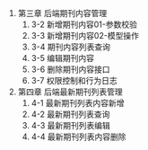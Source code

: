 1. 第三章 后端期刊内容管理
   1. 3-2 新增期刊内容01-参数校验
   2. 3-3 新增期刊内容02-模型操作
   3. 3-4 期刊内容列表查询
   4. 3-5 编辑期刊内容
   5. 3-6 删除期刊内容接口
   6. 3-7 权限控制和行为日志
2. 第四章 后端最新期刊列表管理
   1. 4-1 最新期刊列表内容新增
   2. 4-2 最新期刊列表查询
   3. 4-3 最新期刊列表编辑
   4. 4-4 最新期刊列表内容删除
